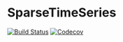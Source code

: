 # SparseTimeSeries

[![Build Status](https://travis-ci.com/jon.alm.eriksen@protonmail.com/SparseTimeSeries.jl.svg?branch=master)](https://travis-ci.com/jon.alm.eriksen@protonmail.com/SparseTimeSeries.jl)
[![Codecov](https://codecov.io/gh/jon.alm.eriksen@protonmail.com/SparseTimeSeries.jl/branch/master/graph/badge.svg)](https://codecov.io/gh/jon.alm.eriksen@protonmail.com/SparseTimeSeries.jl)

